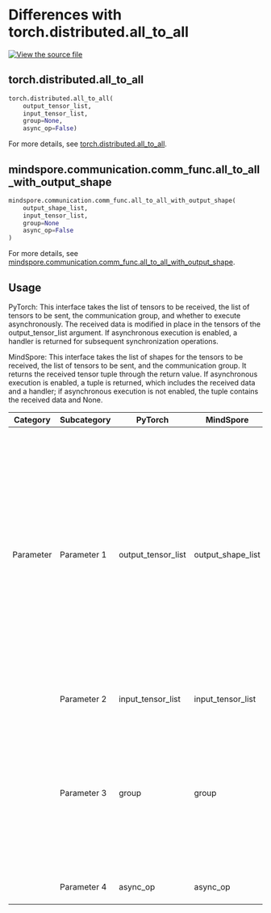# Differences with torch.distributed.all_to_all

[![View the source file](https://mindspore-website.obs.cn-north-4.myhuaweicloud.com/website-images/r2.4.10/resource/_static/logo_source_en.svg)](https://gitee.com/mindspore/docs/blob/r2.4.10/docs/mindspore/source_zh_cn/note/api_mapping/pytorch_diff/all_to_all_with_output_shape.md)

## torch.distributed.all_to_all

```python
torch.distributed.all_to_all(
    output_tensor_list,
    input_tensor_list,
    group=None,
    async_op=False)
```

For more details, see [torch.distributed.all_to_all](https://pytorch.org/docs/2.0/distributed.html#torch.distributed.all_to_all).

## mindspore.communication.comm_func.all_to_all_with_output_shape

```python
mindspore.communication.comm_func.all_to_all_with_output_shape(
    output_shape_list,
    input_tensor_list,
    group=None
    async_op=False
)
```

For more details, see [mindspore.communication.comm_func.all_to_all_with_output_shape](https://www.mindspore.cn/docs/en/r2.4.10/api_python/communication/mindspore.communication.comm_func.all_to_all_with_output_shape.html#mindspore.communication.comm_func.all_to_all_with_output_shape).

## Usage

PyTorch: This interface takes the list of tensors to be received, the list of tensors to be sent, the communication group, and whether to execute asynchronously. The received data is modified in place in the tensors of the output_tensor_list argument. If asynchronous execution is enabled, a handler is returned for subsequent synchronization operations.

MindSpore: This interface takes the list of shapes for the tensors to be received, the list of tensors to be sent, and the communication group. It returns the received tensor tuple through the return value. If asynchronous execution is enabled, a tuple is returned, which includes the received data and a handler; if asynchronous execution is not enabled, the tuple contains the received data and None.

| Category | Subcategory | PyTorch | MindSpore | Difference |
| --- | --- | --- | --- | --- |
| Parameter | Parameter 1 | output_tensor_list | output_shape_list | The functionality is inconsistent, and the types are different. PyTorch takes the list of tensors to be received, and the received data is assigned in place to the tensors of the input list; MindSpore takes the shape list of the tensors to be received, and the received data is returned through a new list of tensors. |
|  | Parameter 2 | input_tensor_list | input_tensor_list | The functionality is consistent. |
|  | Parameter 3 | group | group | The functionality is consistent, but the types are different. PyTorch takes a communication group object; MindSpore takes the string name of the communication group. |
|  | Parameter 4 | async_op | async_op | The functionality is consistent |
